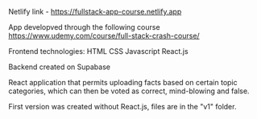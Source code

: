 Netlify link - https://fullstack-app-course.netlify.app

App developved through the following course https://www.udemy.com/course/full-stack-crash-course/

Frontend technologies:
HTML
CSS
Javascript
React.js

Backend created on Supabase

React application that permits uploading facts based on certain topic categories, which can then be voted as correct, mind-blowing and false.

First version was created without React.js, files are in the "v1" folder.
